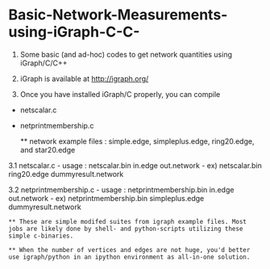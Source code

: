 # Basic-Network-Measurements-using-iGraph-C-C-
1. Some basic (and ad-hoc) codes to get network quantities using iGraph/C/C++

2. iGraph is available at http://igraph.org/

3. Once you have installed iGraph/C properly, you can compile 
  - netscalar.c
  - netprintmembership.c
 
    ** network example files : simple.edge, simpleplus.edge, ring20.edge, and star20.edge

  3.1 netscalar.c
    - usage : netscalar.bin in.edge out.network
    - ex) netscalar.bin ring20.edge dummyresult.network
      
  3.2 netprintmembership.c
    - usage : netprintmembership.bin in.edge out.network
    - ex) netprintmembership.bin simpleplus.edge dummyresult.network
    
    ** These are simple modifed suites from igraph example files. Most jobs are likely done by shell- and python-scripts utilizing these simple c-binaries.
  
    ** When the number of vertices and edges are not huge, you'd better use igraph/python in an ipython environment as all-in-one solution.   
